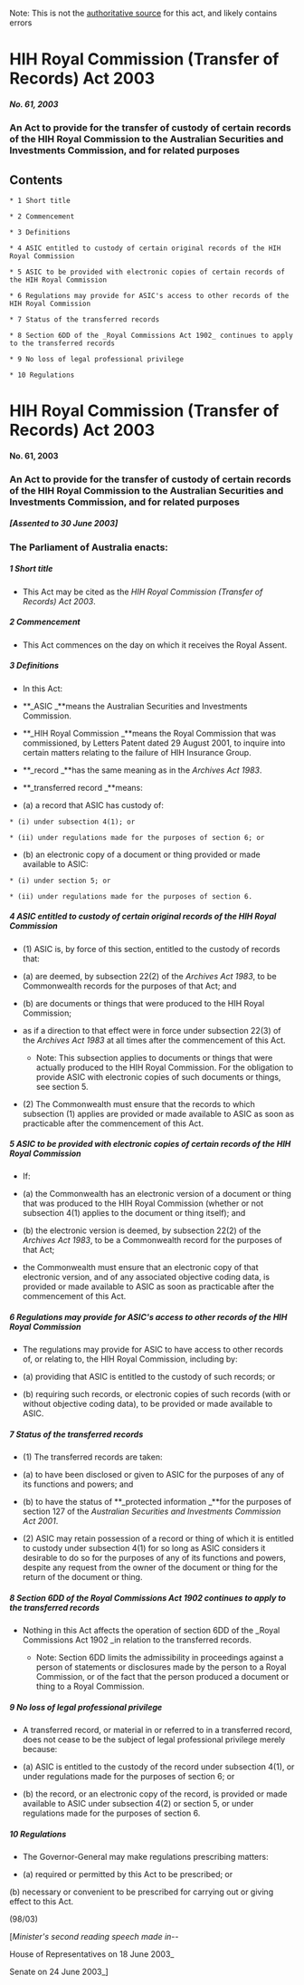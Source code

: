 Note: This is not the [authoritative source](https://www.comlaw.gov.au/Details/C2004C01327) for this act, and likely contains errors

# HIH Royal Commission (Transfer of Records) Act 2003

##### No. 61, 2003

### An Act to provide for the transfer of custody of certain records of the HIH Royal Commission to the Australian Securities and Investments Commission, and for related purposes

## Contents

    * 1 Short title 

    * 2 Commencement 

    * 3 Definitions 

    * 4 ASIC entitled to custody of certain original records of the HIH Royal Commission 

    * 5 ASIC to be provided with electronic copies of certain records of the HIH Royal Commission 

    * 6 Regulations may provide for ASIC's access to other records of the HIH Royal Commission 

    * 7 Status of the transferred records 

    * 8 Section 6DD of the _Royal Commissions Act 1902_ continues to apply to the transferred records 

    * 9 No loss of legal professional privilege 

    * 10 Regulations 

# HIH Royal Commission (Transfer of Records) Act 2003

#### No. 61, 2003

### An Act to provide for the transfer of custody of certain records of the HIH Royal Commission to the Australian Securities and Investments Commission, and for related purposes

##### [Assented to 30 June 2003]

### The Parliament of Australia enacts: 

##### 1  Short title

  * This Act may be cited as the _HIH Royal Commission (Transfer of Records) Act 2003_.

##### 2  Commencement

  * This Act commences on the day on which it receives the Royal Assent.

##### 3  Definitions

  * In this Act: 

  * **_ASIC _**means the Australian Securities and Investments Commission.

  * **_HIH Royal Commission _**means the Royal Commission that was commissioned, by Letters Patent dated 29 August 2001, to inquire into certain matters relating to the failure of HIH Insurance Group.

  * **_record _**has the same meaning as in the _Archives Act 1983_.

  * **_transferred record _**means:

   * (a) a record that ASIC has custody of:

    * (i) under subsection 4(1); or

    * (ii) under regulations made for the purposes of section 6; or

   * (b) an electronic copy of a document or thing provided or made available to ASIC:

    * (i) under section 5; or

    * (ii) under regulations made for the purposes of section 6.

##### 4  ASIC entitled to custody of certain original records of the HIH Royal Commission

  * (1) ASIC is, by force of this section, entitled to the custody of records that:

   * (a) are deemed, by subsection 22(2) of the _Archives Act 1983_, to be Commonwealth records for the purposes of that Act; and

   * (b) are documents or things that were produced to the HIH Royal Commission;

  * as if a direction to that effect were in force under subsection 22(3) of the _Archives Act 1983_ at all times after the commencement of this Act.

    * Note: This subsection applies to documents or things that were actually produced to the HIH Royal Commission. For the obligation to provide ASIC with electronic copies of such documents or things, see section 5.

  * (2) The Commonwealth must ensure that the records to which subsection (1) applies are provided or made available to ASIC as soon as practicable after the commencement of this Act.

##### 5  ASIC to be provided with electronic copies of certain records of the HIH Royal Commission

  * If: 

   * (a) the Commonwealth has an electronic version of a document or thing that was produced to the HIH Royal Commission (whether or not subsection 4(1) applies to the document or thing itself); and

   * (b) the electronic version is deemed, by subsection 22(2) of the _Archives Act 1983_, to be a Commonwealth record for the purposes of that Act;

  * the Commonwealth must ensure that an electronic copy of that electronic version, and of any associated objective coding data, is provided or made available to ASIC as soon as practicable after the commencement of this Act.

##### 6  Regulations may provide for ASIC's access to other records of the HIH Royal Commission

  * The regulations may provide for ASIC to have access to other records of, or relating to, the HIH Royal Commission, including by:

   * (a) providing that ASIC is entitled to the custody of such records; or

   * (b) requiring such records, or electronic copies of such records (with or without objective coding data), to be provided or made available to ASIC.

##### 7  Status of the transferred records

  * (1) The transferred records are taken:

   * (a) to have been disclosed or given to ASIC for the purposes of any of its functions and powers; and

   * (b) to have the status of **_protected information _**for the purposes of section 127 of the _Australian Securities and Investments Commission Act 2001_.

  * (2) ASIC may retain possession of a record or thing of which it is entitled to custody under subsection 4(1) for so long as ASIC considers it desirable to do so for the purposes of any of its functions and powers, despite any request from the owner of the document or thing for the return of the document or thing.

##### 8  Section 6DD of the Royal Commissions Act 1902 continues to apply to the transferred records

  * Nothing in this Act affects the operation of section 6DD of the _Royal Commissions Act 1902 _in relation to the transferred records.

    * Note: Section 6DD limits the admissibility in proceedings against a person of statements or disclosures made by the person to a Royal Commission, or of the fact that the person produced a document or thing to a Royal Commission.

##### 9  No loss of legal professional privilege

  * A transferred record, or material in or referred to in a transferred record, does not cease to be the subject of legal professional privilege merely because:

   * (a) ASIC is entitled to the custody of the record under subsection 4(1), or under regulations made for the purposes of section 6; or

   * (b) the record, or an electronic copy of the record, is provided or made available to ASIC under subsection 4(2) or section 5, or under regulations made for the purposes of section 6.

##### 10  Regulations

  * The Governor-General may make regulations prescribing matters:

   * (a) required or permitted by this Act to be prescribed; or

(b) necessary or convenient to be prescribed for carrying out or giving effect to this Act.

(98/03)

[_Minister's second reading speech made in--_

House of Representatives on 18 June 2003_

Senate on 24 June 2003_]

